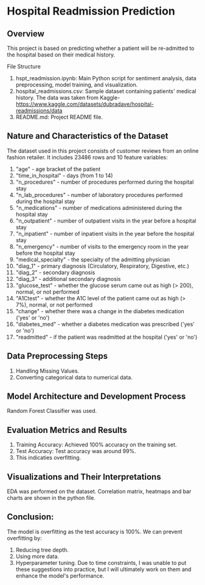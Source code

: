 # Hospital Readmission Prediction

## Overview
This project is based on predicting whether a patient will be re-admitted to the hospital based on their medical history.

File Structure
1. hspt_readmission.ipynb: Main Python script for sentiment analysis, data preprocessing, model training, and visualization.
2. hospital_readmissions.csv: Sample dataset containing patients' medical history. The data was taken from Kaggle- https://www.kaggle.com/datasets/dubradave/hospital-readmissions/data
3. README.md: Project README file.

## Nature and Characteristics of the Dataset
The dataset used in this project consists of customer reviews from an online fashion retailer. It includes 23486 rows and 10 feature variables:

1. "age" - age bracket of the patient
2. "time_in_hospital" - days (from 1 to 14)
3. "n_procedures" - number of procedures performed during the hospital stay
4. "n_lab_procedures" - number of laboratory procedures performed during the hospital stay
5. "n_medications" - number of medications administered during the hospital stay
6. "n_outpatient" - number of outpatient visits in the year before a hospital stay
7. "n_inpatient" - number of inpatient visits in the year before the hospital stay
8. "n_emergency" - number of visits to the emergency room in the year before the hospital stay
9. "medical_specialty" - the specialty of the admitting physician
10. "diag_1" - primary diagnosis (Circulatory, Respiratory, Digestive, etc.)
11. "diag_2" - secondary diagnosis
12. "diag_3" - additional secondary diagnosis
13. "glucose_test" - whether the glucose serum came out as high (> 200), normal, or not performed
14. "A1Ctest" - whether the A1C level of the patient came out as high (> 7%), normal, or not performed
15. "change" - whether there was a change in the diabetes medication ('yes' or 'no')
16. "diabetes_med" - whether a diabetes medication was prescribed ('yes' or 'no')
17. "readmitted" - if the patient was readmitted at the hospital ('yes' or 'no')

## Data Preprocessing Steps
1. Handling Missing Values.
2. Converting categorical data to numerical data.

## Model Architecture and Development Process
Random Forest Classifier was used.

## Evaluation Metrics and Results
1. Training Accuracy: Achieved 100% accuracy on the training set.
2. Test Accuracy: Test accuracy was around 99%.
3. This indicaties overfitting.

## Visualizations and Their Interpretations
EDA was performed on the dataset. Correlation matrix, heatmaps and bar charts are shown in the python file.

## Conclusion:
The model is overfitting as the test accuracy is 100%.
We can prevent overfitting by:
1. Reducing tree depth.
2. Using more data.
3. Hyperparameter tuning.
Due to time constraints, I was unable to put these suggestions into practice, but I will ultimately work on them and enhance the model's performance.

